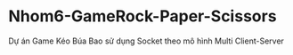 # Nhom6-GameRock-Paper-Scissors
Dự án Game Kéo Búa Bao sử dụng Socket theo mô hình Multi Client-Server

